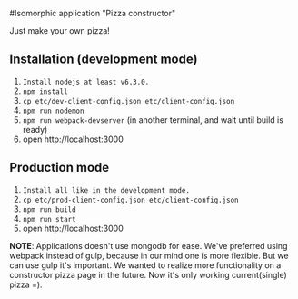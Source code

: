 #Isomorphic application "Pizza constructor"

Just make your own pizza!

## Installation (development mode)

1. ```Install nodejs at least v6.3.0.```
2. ```npm install```
3. ```cp etc/dev-client-config.json etc/client-config.json```
4. ```npm run nodemon```
5. ```npm run webpack-devserver``` (in another terminal, and wait until build is ready)
6. open http://localhost:3000

## Production mode

1. ```Install all like in the development mode.```
2. ```cp etc/prod-client-config.json etc/client-config.json```
3. ```npm run build```
4. ```npm run start```
5. open http://localhost:3000

**NOTE**:
    Applications doesn't use mongodb for ease.
    We've preferred using webpack instead of gulp, because in our mind one is more flexible.
    But we can use gulp it's important.
    We wanted to realize more functionality on a constructor pizza page in the future.
    Now it's only working current(single) pizza =).